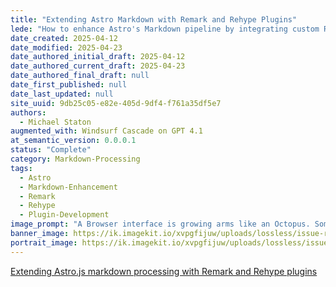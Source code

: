 ```yaml
---
title: "Extending Astro Markdown with Remark and Rehype Plugins"
lede: "How to enhance Astro's Markdown pipeline by integrating custom Remark and Rehype plugins for advanced content processing."
date_created: 2025-04-12
date_modified: 2025-04-23
date_authored_initial_draft: 2025-04-12
date_authored_current_draft: 2025-04-23
date_authored_final_draft: null
date_first_published: null
date_last_updated: null
site_uuid: 9db25c05-e82e-405d-9df4-f761a35df5e7
authors:
  - Michael Staton
augmented_with: Windsurf Cascade on GPT 4.1
at_semantic_version: 0.0.0.1
status: "Complete"
category: Markdown-Processing
tags:
  - Astro
  - Markdown-Enhancement
  - Remark
  - Rehype
  - Plugin-Development
image_prompt: "A Browser interface is growing arms like an Octopus. Some of the arms are robotic, and starting to move around."
banner_image: https://ik.imagekit.io/xvpgfijuw/uploads/lossless/issue-resolutions/2025-05-05_banner_image_Extend-with-Remark-and-Rehype-Plugins_2a4825cb-8fb6-467c-901a-4b0341cfe035_jTJyQMhRJ.webp
portrait_image: https://ik.imagekit.io/xvpgfijuw/uploads/lossless/issue-resolutions/2025-05-05_portrait_image_Extend-with-Remark-and-Rehype-Plugins_d6b782c9-dc90-4f32-91f3-a1fdf2f26293_wT0_Bnd50.webp
---
```

[Extending Astro.js markdown processing with Remark and Rehype plugins](https://dev.to/fkurz/extending-astrojs-markdown-processing-with-remark-and-rehype-plugins-m1k)
